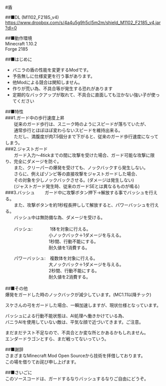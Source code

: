 #盾

##■DL (M1102_F2185_v4)<br>
https://www.dropbox.com/s/4a4u5g9h5cl5m2m/shield_M1102_F2185_v4.jar?dl=0<br>

##■動作環境<br>
Minecraft 1.10.2<br>
Forge 2185<br>

##■はじめに<br>
* バニラの盾の性能を変更するModです。
* 予告無しに仕様変更を行う事があります。
* 他Modによる競合は関知しません。
* 作りが荒い為、不具合等が発生する恐れがあります
* 定期的なバックアップが取れて、不具合に直面しても泣かない強い子が使ってください<br>

##■特性<br>
###1.ガード中の歩行速度上昇<br>
　　従来のガード歩行は、スニーク時のようにスピードが落ちていたが、<br>
　　通常歩行とほぼほぼ変わらないスピードを維持出来る。<br>
　　ただし、満腹度が肉7.5個分まで下がると、従来のガード歩行速度になってしまう。<br>
###2.ジャストガード<br>
　　ガード入力～4tickまでの間に攻撃を受けた場合、ガード可能な攻撃に限り、完全にダメージを防ぐ。<br>
　　また、クリーパーの爆発を受けても、ノックバックすら発生しない。<br>
　　さらに、例えばゾンビ等の直接攻撃をジャストガードした場合、<br>
　　その対象を少しノックバックさせる。(ダメージは発生しない)<br>
　　(ジャストガード発生時、従来のガードSEとは異なるものが鳴る)<br>
###3.バッシュ
　　ガード中に攻撃ボタン押下->解放する事でバッシュを行える。<br>
　　また、攻撃ボタンを約1秒程長押しして解放すると、パワーバッシュを行える。<br>
　　バッシュ中は無防備な為、ダメージを受ける。<br>
<br>
　　バッシュ:　　　　1体を対象に行える。<br>
　　　　　　　　　　小ノックバック＋1ダメージを与える。<br>
　　　　　　　　　　1秒間、行動不能にする。<br>
　　　　　　　　　　耐久値を1消費する。<br>

　　パワーバッシュ:　複数体を対象に行える。<br>
　　　　　　　　　　大ノックバック＋1ダメージを与える。<br>
　　　　　　　　　　2秒間、行動不能にする。<br>
　　　　　　　　　　耐久値を2消費する。<br>
<br>
##■その他<br>
爆発をガードした時のノックバックが減少しています。(MC1.11以降チック)<br>

スケさんの弓をガードした場合、一瞬加速しますが、現状仕様となっています。<br>

バッシュによる行動不能状態は、AI処理へ働きかけている為、<br>
バニラAIを使用していない敵は、平気な顔で近づいてきます。ご注意。<br>

まだまだテスト不足なので、不具合とか変な所とかあるかもしれません。<br>
エンダードラゴンとすら、まだ戦ってないっていう。<br>

##■謝辞<br>
さまざまなMinecraft Mod Open Sourceから技術を拝借しております。<br>
この場を借りてお詫び申し上げます。<br>

##■さいごに<br>
このソースコードは、ガードするなりバッシュするなりご自由にどうぞ。<br>
